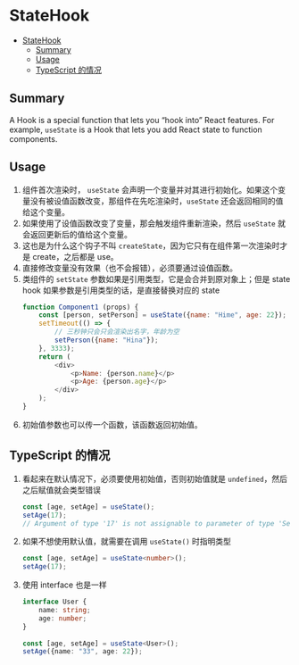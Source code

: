 # StateHook


<!-- TOC -->

- [StateHook](#statehook)
    - [Summary](#summary)
    - [Usage](#usage)
    - [TypeScript 的情况](#typescript-的情况)

<!-- /TOC -->


## Summary
A Hook is a special function that lets you “hook into” React features. For example, `useState` is a Hook that lets you add React state to function components.


## Usage
1. 组件首次渲染时， `useState` 会声明一个变量并对其进行初始化。如果这个变量没有被设值函数改变，那组件在先吃渲染时，`useState` 还会返回相同的值给这个变量。
2. 如果使用了设值函数改变了变量，那会触发组件重新渲染，然后 `useState` 就会返回更新后的值给这个变量。
3. 这也是为什么这个钩子不叫 `createState`，因为它只有在组件第一次渲染时才是 create，之后都是 use。
4. 直接修改变量没有效果（也不会报错），必须要通过设值函数。
5. 类组件的 `setState` 参数如果是引用类型，它是会合并到原对象上；但是 state hook 如果参数是引用类型的话，是直接替换对应的 state
    ```js
    function Component1 (props) {
        const [person, setPerson] = useState({name: "Hime", age: 22});
        setTimeout(() => {
            // 三秒钟只会只会渲染出名字，年龄为空
            setPerson({name: "Hina"});
        }, 3333);
        return (
            <div>
                <p>Name: {person.name}</p>
                <p>Age: {person.age}</p>
            </div>
        );
    }
    ```
6. 初始值参数也可以传一个函数，该函数返回初始值。


## TypeScript 的情况
1. 看起来在默认情况下，必须要使用初始值，否则初始值就是 `undefined`，然后之后赋值就会类型错误
    ```ts
    const [age, setAge] = useState();
    setAge(17); 
    // Argument of type '17' is not assignable to parameter of type 'SetStateAction<undefined>'.
    ```
2. 如果不想使用默认值，就需要在调用 `useState()` 时指明类型
    ```ts
    const [age, setAge] = useState<number>();
    setAge(17); 
    ``` 
3. 使用 interface 也是一样
    ```ts
    interface User {
        name: string;
        age: number;
    }
      
    const [age, setAge] = useState<User>();
    setAge({name: "33", age: 22}); 
    ```